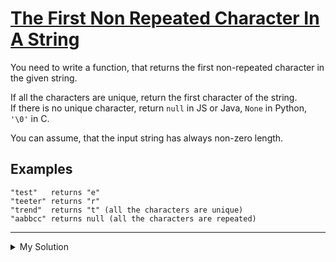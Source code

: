 # [The First Non Repeated Character In A String](https://www.codewars.com/kata/570f6436b29c708a32000826)

You need to write a function, that returns the first non-repeated character in the given string.

If all the characters are unique, return the first character of the string.  
If there is no unique character, return `null` in JS or Java, `None` in Python, `'\0'` in C.

You can assume, that the input string has always non-zero length.

## Examples

    "test"   returns "e"
    "teeter" returns "r"
    "trend"  returns "t" (all the characters are unique)
    "aabbcc" returns null (all the characters are repeated)

---

<details><summary>My Solution</summary>

```js
function firstNonRepeated(s) {
  for (let i = 0; i < s.length; i++) {
    if (s.indexOf(s[i]) === s.lastIndexOf(s[i])) {
      return s[i]
    }
  }
  return null
}
```

</details>
